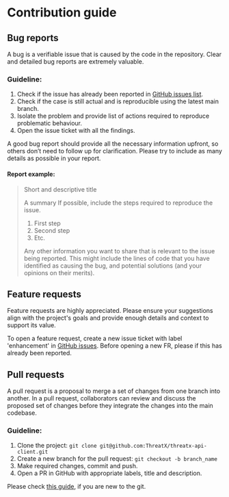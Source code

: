 # Contribution guide

## Bug reports

A bug is a verifiable issue that is caused by the code in the repository.
Clear and detailed bug reports are extremely valuable.

### Guideline:

1. Check if the issue has already been reported
   in [GitHub issues list](https://github.com/ThreatX/threatx-api-client/issues).
2. Check if the case is still actual and is reproducible using the latest main branch.
3. Isolate the problem and provide list of actions required to reproduce problematic behaviour.
4. Open the issue ticket with all the findings.

A good bug report should provide all the necessary information upfront,
so others don’t need to follow up for clarification.
Please try to include as many details as possible in your report.

#### Report example:

> Short and descriptive title
>
> A summary If possible, include the steps required to reproduce the issue.
>
> 1. First step
> 2. Second step
> 3. Etc.
>
> Any other information you want to share that is relevant to the issue being
> reported. This might include the lines of code that you have identified as
> causing the bug, and potential solutions (and your opinions on their
> merits).

## Feature requests

Feature requests are highly appreciated.
Please ensure your suggestions align with the project's goals and provide enough details
and context to support its value.

To open a feature request, create a new issue ticket with label 'enhancement'
in [GitHub issues](https://github.com/ThreatX/threatx-api-client/issues).
Before opening a new FR, please if this has already been reported.

## Pull requests

A pull request is a proposal to merge a set of changes from one branch into another.
In a pull request, collaborators can review and discuss the proposed set of changes
before they integrate the changes into the main codebase.

### Guideline:

1. Clone the project: `git clone git@github.com:ThreatX/threatx-api-client.git`
2. Create a new branch for the pull request: `git checkout -b branch_name`
3. Make required changes, commit and push.
4. Open a PR in GitHub with appropriate labels, title and description.

Please check [this guide](https://www.baeldung.com/ops/git-guide), if you are new to the git.
